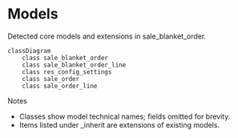 # Models

Detected core models and extensions in sale_blanket_order.

```mermaid
classDiagram
    class sale_blanket_order
    class sale_blanket_order_line
    class res_config_settings
    class sale_order
    class sale_order_line
```

Notes
- Classes show model technical names; fields omitted for brevity.
- Items listed under _inherit are extensions of existing models.
